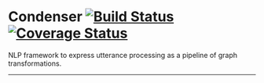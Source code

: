# Condenser [![Build Status](https://travis-ci.org/SpaceKatt/condenser.svg?branch=master)](https://travis-ci.org/SpaceKatt/condenser) [![Coverage Status](https://coveralls.io/repos/github/SpaceKatt/condenser/badge.svg?branch=tkerchev/ci-setup)](https://coveralls.io/github/SpaceKatt/condenser?branch=tkerchev/ci-setup)

NLP framework to express utterance processing as a pipeline of graph
transformations.

------


